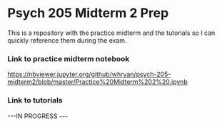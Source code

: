 # Psych 205 Midterm 2 Prep

This is a repository with the practice midterm and the tutorials so I can quickly reference them during the exam. 

### Link to practice midterm notebook
https://nbviewer.jupyter.org/github/whryan/psych-205-midterm2/blob/master/Practice%20Midterm%202%20.ipynb


### Link to tutorials
---IN PROGRESS ---
